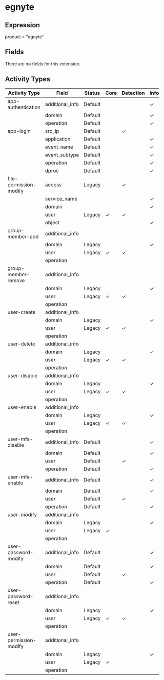 egnyte
======

Expression
----------

product = "egnyte"

Fields
------

There are no fields for this extension.

Activity Types
--------------

| Activity Type          | Field           | Status  | Core     | Detection | Informational |
| ---------------------- | --------------- | ------- | -------- | --------- | ------------- |
| app-authentication     | additional_info | Default |          |           | &#10003;      |
|                        | domain          | Default |          |           | &#10003;      |
|                        | operation       | Default |          |           | &#10003;      |
| app-login              | src_ip          | Default |          | &#10003;  |               |
|                        | application     | Default |          |           | &#10003;      |
|                        | event_name      | Default |          |           | &#10003;      |
|                        | event_subtype   | Default |          |           | &#10003;      |
|                        | operation       | Default |          |           | &#10003;      |
|                        | dproc           | Default |          |           | &#10003;      |
| file-permission-modify | access          | Legacy  |          | &#10003;  |               |
|                        | service_name    |         |          |           | &#10003;      |
|                        | domain          |         |          |           | &#10003;      |
|                        | user            | Legacy  | &#10003; | &#10003;  |               |
|                        | object          |         |          |           | &#10003;      |
| group-member-add       | additional_info |         |          |           |               |
|                        | domain          | Legacy  |          |           | &#10003;      |
|                        | user            | Legacy  | &#10003; | &#10003;  |               |
|                        | operation       |         |          |           |               |
| group-member-remove    | additional_info |         |          |           |               |
|                        | domain          | Legacy  |          |           | &#10003;      |
|                        | user            | Legacy  | &#10003; | &#10003;  |               |
|                        | operation       |         |          |           |               |
| user-create            | additional_info |         |          |           |               |
|                        | domain          | Legacy  |          |           | &#10003;      |
|                        | user            | Legacy  | &#10003; | &#10003;  |               |
|                        | operation       |         |          |           |               |
| user-delete            | additional_info |         |          |           |               |
|                        | domain          | Legacy  |          |           | &#10003;      |
|                        | user            | Legacy  | &#10003; | &#10003;  |               |
|                        | operation       |         |          |           |               |
| user-disable           | additional_info |         |          |           |               |
|                        | domain          | Legacy  |          |           | &#10003;      |
|                        | user            | Legacy  | &#10003; | &#10003;  |               |
|                        | operation       |         |          |           |               |
| user-enable            | additional_info |         |          |           |               |
|                        | domain          | Legacy  |          |           | &#10003;      |
|                        | user            | Legacy  | &#10003; | &#10003;  |               |
|                        | operation       |         |          |           |               |
| user-mfa-disable       | additional_info | Default |          |           | &#10003;      |
|                        | domain          | Default |          |           | &#10003;      |
|                        | user            | Default |          | &#10003;  |               |
|                        | operation       | Default |          |           | &#10003;      |
| user-mfa-enable        | additional_info | Default |          |           | &#10003;      |
|                        | domain          | Default |          |           | &#10003;      |
|                        | user            | Default |          | &#10003;  |               |
|                        | operation       | Default |          |           | &#10003;      |
| user-modify            | additional_info |         |          |           |               |
|                        | domain          | Legacy  |          |           | &#10003;      |
|                        | user            | Legacy  | &#10003; |           |               |
|                        | operation       |         |          |           |               |
| user-password-modify   | additional_info | Default |          |           | &#10003;      |
|                        | domain          | Default |          |           | &#10003;      |
|                        | user            | Default |          | &#10003;  |               |
|                        | operation       | Default |          |           | &#10003;      |
| user-password-reset    | additional_info |         |          |           |               |
|                        | domain          | Legacy  |          |           | &#10003;      |
|                        | user            | Legacy  | &#10003; | &#10003;  |               |
|                        | operation       |         |          |           |               |
| user-permission-modify | additional_info |         |          |           |               |
|                        | domain          | Legacy  |          |           | &#10003;      |
|                        | user            | Legacy  | &#10003; |           |               |
|                        | operation       |         |          |           |               |

